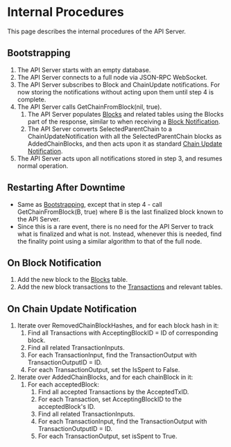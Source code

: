 # Internal Procedures

This page describes the internal procedures of the API Server.

## Bootstrapping

1. The API Server starts with an empty database.
2. The API Server connects to a full node via JSON-RPC WebSocket.
3. The API Server subscribes to Block and ChainUpdate notifications. For now storing the notifications without acting upon them until step 4 is complete.
4. The API Server calls GetChainFromBlock\(nil, true\).
   1. The API Server populates [Blocks](db-schema.md#blocks) and related tables using the Blocks part of the response, similar to when receiving a [Block Notification](internal-procedures.md#on-block-notification).
   2. The API Server converts SelectedParentChain to a ChainUpdateNotification with all the SelectedParentChain blocks as AddedChainBlocks, and then acts upon it as standard [Chain Update Notification](internal-procedures.md#on-chain-update-notification).
5. The API Server acts upon all notifications stored in step 3, and resumes normal operation.

## Restarting After Downtime

* Same as [Bootstrapping](internal-procedures.md#bootstrapping), except that in step 4 - call GetChainFromBlock\(B, true\) where B is the last finalized block known to the API Server.
* Since this is a rare event, there is no need for the API Server to track what is finalized and what is not. Instead, whenever this is needed, find the finality point using a similar algorithm to that of the full node.

## On Block Notification

1. Add the new block to the [Blocks](db-schema.md#blocks) table.
2. Add the new block transactions to the [Transactions](db-schema.md#transactions) and relevant tables.

## On Chain Update Notification

1. Iterate over RemovedChainBlockHashes, and for each block hash in it:
   1. Find all Transactions with AcceptingBlockID = ID of corresponding block.
   2. Find all related TransactionInputs.
   3. For each TransactionInput, find the TransactionOutput with TransactionOutputID = ID.
   4. For each TransactionOutput, set the IsSpent to False.
2. Iterate over AddedChainBlocks, and for each chainBlock in it:
   1. For each acceptedBlock:
      1. Find all accepted Transactions by the AcceptedTxID.
      2. For each Transaction, set AcceptingBlockID to the acceptedBlock's ID.
      3. Find all related TransactionInputs.
      4. For each TransactionInput, find the TransactionOutput with TransactionOutputID = ID.
      5. For each TransactionOutput, set isSpent to True.

